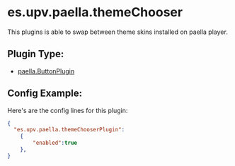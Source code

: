 # es.upv.paella.themeChooser

This plugins is able to swap between theme skins installed on paella player.

## Plugin Type:

- [paella.ButtonPlugin](../plugin_type.md)

## Config Example:

Here's are the config  lines for this plugin:

```json
{
  "es.upv.paella.themeChooserPlugin":  
	{
		"enabled":true
	},
}
```
